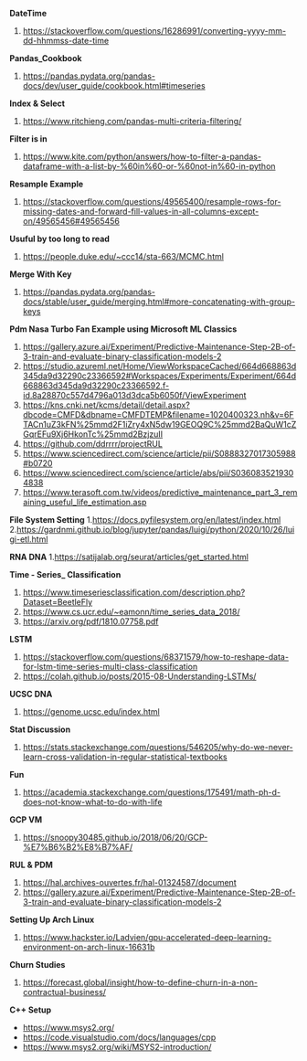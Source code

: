 **DateTime**
1. https://stackoverflow.com/questions/16286991/converting-yyyy-mm-dd-hhmmss-date-time

**Pandas_Cookbook**
1. https://pandas.pydata.org/pandas-docs/dev/user_guide/cookbook.html#timeseries

**Index & Select**
1. https://www.ritchieng.com/pandas-multi-criteria-filtering/

**Filter is in**
1. https://www.kite.com/python/answers/how-to-filter-a-pandas-dataframe-with-a-list-by-%60in%60-or-%60not-in%60-in-python

**Resample Example**
1. https://stackoverflow.com/questions/49565400/resample-rows-for-missing-dates-and-forward-fill-values-in-all-columns-except-on/49565456#49565456

**Usuful by too long to read**
1. https://people.duke.edu/~ccc14/sta-663/MCMC.html

**Merge With Key**
1. https://pandas.pydata.org/pandas-docs/stable/user_guide/merging.html#more-concatenating-with-group-keys

**Pdm Nasa Turbo Fan Example using Microsoft ML Classics**
1. https://gallery.azure.ai/Experiment/Predictive-Maintenance-Step-2B-of-3-train-and-evaluate-binary-classification-models-2
2. https://studio.azureml.net/Home/ViewWorkspaceCached/664d668863d345da9d32290c23366592#Workspaces/Experiments/Experiment/664d668863d345da9d32290c23366592.f-id.8a28870c557d4796a013d3dca5b6050f/ViewExperiment
3. https://kns.cnki.net/kcms/detail/detail.aspx?dbcode=CMFD&dbname=CMFDTEMP&filename=1020400323.nh&v=6FTACn1uZ3kFN%25mmd2F1iZry4xN5dw19GEOQ9C%25mmd2BaQuW1cZGqrEFu9Xj6HkonTc%25mmd2BzjzuII
4. https://github.com/ddrrrr/projectRUL
5. https://www.sciencedirect.com/science/article/pii/S0888327017305988#b0720
6. https://www.sciencedirect.com/science/article/abs/pii/S0360835219304838
7. https://www.terasoft.com.tw/videos/predictive_maintenance_part_3_remaining_useful_life_estimation.asp

**File System Setting**
1.https://docs.pyfilesystem.org/en/latest/index.html
2.https://gardnmi.github.io/blog/jupyter/pandas/luigi/python/2020/10/26/luigi-etl.html

**RNA DNA**
1.https://satijalab.org/seurat/articles/get_started.html



**Time - Series_ Classification**
1. https://www.timeseriesclassification.com/description.php?Dataset=BeetleFly
2. https://www.cs.ucr.edu/~eamonn/time_series_data_2018/
3. https://arxiv.org/pdf/1810.07758.pdf

**LSTM**
1. https://stackoverflow.com/questions/68371579/how-to-reshape-data-for-lstm-time-series-multi-class-classification
2. https://colah.github.io/posts/2015-08-Understanding-LSTMs/


**UCSC DNA**
1. https://genome.ucsc.edu/index.html


**Stat Discussion**
1. https://stats.stackexchange.com/questions/546205/why-do-we-never-learn-cross-validation-in-regular-statistical-textbooks


**Fun**
1. https://academia.stackexchange.com/questions/175491/math-ph-d-does-not-know-what-to-do-with-life



**GCP VM**
1. https://snoopy30485.github.io/2018/06/20/GCP-%E7%B6%B2%E8%B7%AF/


**RUL & PDM**
1. https://hal.archives-ouvertes.fr/hal-01324587/document
2. https://gallery.azure.ai/Experiment/Predictive-Maintenance-Step-2B-of-3-train-and-evaluate-binary-classification-models-2


**Setting Up Arch Linux**
1. https://www.hackster.io/Ladvien/gpu-accelerated-deep-learning-environment-on-arch-linux-16631b

**Churn Studies**
1. https://forecast.global/insight/how-to-define-churn-in-a-non-contractual-business/

**C++ Setup**
- https://www.msys2.org/
- https://code.visualstudio.com/docs/languages/cpp
- https://www.msys2.org/wiki/MSYS2-introduction/

